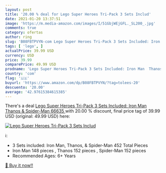 ```yaml
---
layout: post
title: '20.00 % deal for Lego Super Heroes Tri-Pack 3 Sets Includ'
date: 2021-01-20 13:37:51
image: 'https://m.media-amazon.com/images/I/51GbjWEjGFL._SL200_.jpg'
comments: true
category: ofertas
author: ring
slug: 'B08FBTPVYN-com Lego Super Heroes Tri-Pack 3 Sets Included: Iron Man...'
tags: [ 'lego', ]
actualPrice: 39.99 USD
currency: USD
price: 39.99
comparePrice: 49.99 USD
prodname: 'Lego Super Heroes Tri-Pack 3 Sets Included: Iron Man  Thanos  & Spider-Man  66635 '
country: 'com'
flag: '🇺🇸'
buyurl: 'https://www.amazon.com/dp/B08FBTPVYN/?tag=tolees-20'
descuento: '20.00'
average: '42.97615384615385'
---
```


There's a deal [Lego Super Heroes Tri-Pack 3 Sets Included: Iron Man  Thanos  & Spider-Man  66635 ](https://www.amazon.com/dp/B08FBTPVYN/?tag=tolees-20)  with  20.00 % discount, final price tag of  39.99 USD (original: 49.99 USD) here:

[![Lego Super Heroes Tri-Pack 3 Sets Includ](https://m.media-amazon.com/images/I/51GbjWEjGFL._SL200_.jpg)](https://www.amazon.com/dp/B08FBTPVYN/?tag=tolees-20)

ℹ️:

- 3 Sets included: Iron Man, Thanos, & Spider-Man 452 Total Pieces
- Iron Man 148 pieces , Thanos 152 pieces , Spider-Man 152 pieces
- Recommended Ages: 6+ Years

[🛒 Buy it now!!](https://www.amazon.com/dp/B08FBTPVYN/?tag=tolees-20)
